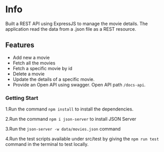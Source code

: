 
# Info

Built a REST API using ExpressJS to manage the movie details. The application read the data from a .json file as a REST resource.​

## Features 
- Add new a movie
- Fetch all the movies
- Fetch a specific movie by id
- Delete a movie
- Update the details of a specific movie.
- Provide an Open API using swagger. Open API path `/docs-api`.


### Getting Start

 1.Run the command `npm install` to install the dependencies.

 2.Run the command `npm i json-server` to install JSON Server

 3.Run the `json-server -w data/movies.json` command
 
 4.Run the test scripts available under src/test by giving the `npm run test` command in the terminal to test locally.



    

 


